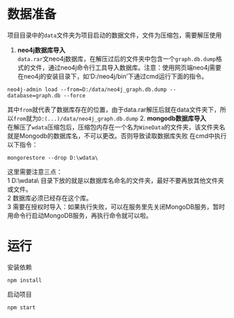 # 数据准备
项目目录中的`data`文件夹为项目启动的数据文件，文件为压缩包，需要解压使用
1. **neo4j数据库导入**<br>
`data.rar`文neo4j数据库，在解压过后的文件夹中包含一个`graph.db.dump`格式的文件，通过neo4j命令行工具导入数据库。注意：使用网页端neo4j需要在neo4j的安装目录下，如‘D:/neo4j/bin’下通过cmd运行下面的指令。
```
neo4j-admin load --from=D:/data/neo4j_graph.db.dump --database=graph.db --force
```
其中`from`就代表了数据库存在的位置，由于data.rar解压后就在data文件夹下，所以`from`就为`D:(...)/data/neo4j_graph.db.dump`
2. **mongodb数据库导入**<br>
在解压了`wdata`压缩包后，压缩包内存在一个名为`WineData`的文件夹，该文件夹名就是Mongodb的数据库名，不可以更改。否则导致读取数据库失败
在cmd中执行以下指令：
```angular2html
mongorestore --drop D:\wdata\
```
这里需要注意三点：<br>
1 D:\wdata\ 目录下放的就是以数据库名命名的文件夹，最好不要再放其他文件夹或文件。<br>
2 数据库必须已经存在这个库。<br>
3 需要在授权时导入：如果执行失败，可以在服务里先关闭MongoDB服务，暂时用命令行启动MongoDB服务，再执行命令就可以啦。<br>
# 运行
安装依赖
```
npm install
```
启动项目
```
npm start
```
